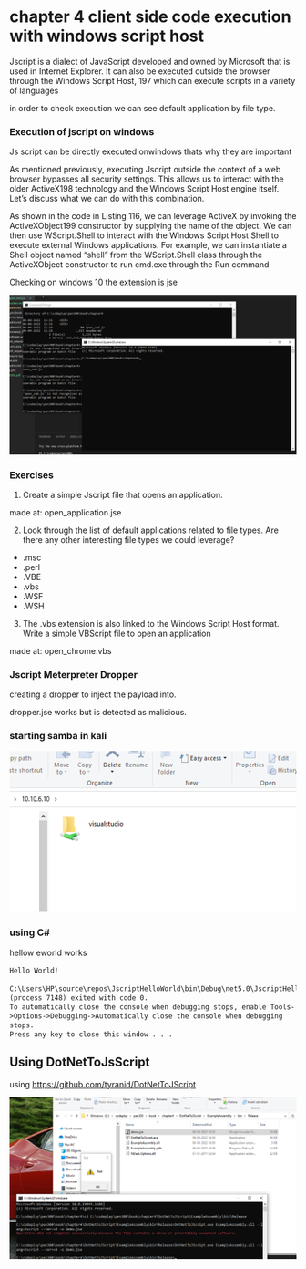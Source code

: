 # chapter 4 client side code execution with windows script host

Jscript is a dialect of JavaScript developed and owned by Microsoft that is used in Internet 
Explorer. It can also be executed outside the browser through the Windows Script Host,
197 which 
can execute scripts in a variety of languages

in order to check execution we can see default application by file type.

### Execution of jscript on windows

Js script can be directly executed onwindows thats why they are important

As mentioned previously, executing Jscript outside the context of a web browser bypasses all 
security settings. This allows us to interact with the older ActiveX198 technology and the Windows 
Script Host engine itself. Let’s discuss what we can do with this combination.

As shown in the code in Listing 116, we can leverage ActiveX by invoking the ActiveXObject199
constructor by supplying the name of the object. We can then use WScript.Shell to interact with 
the Windows Script Host Shell to execute external Windows applications. For example, we can 
instantiate a Shell object named “shell” from the WScript.Shell class through the ActiveXObject
constructor to run cmd.exe through the Run command

Checking on windows 10 the extension  is jse

![](open_cmd.png)

### Exercises

1. Create a simple Jscript file that opens an application.

made at: open_application.jse

2. Look through the list of default applications related to file types. Are there any other 
interesting file types we could leverage?

- .msc
- .perl
- .VBE
- .vbs
- .WSF
- .WSH

3. The .vbs extension is also linked to the Windows Script Host format. Write a simple VBScript 
file to open an application

made at: open_chrome.vbs

### Jscript Meterpreter Dropper

creating a dropper to inject the payload into.

dropper.jse works but is detected as malicious.

### starting samba in kali

![](samba.png)

### using C#

hellow eworld works

```
Hello World!

C:\Users\HP\source\repos\JscriptHelloWorld\bin\Debug\net5.0\JscriptHelloWorld.exe (process 7148) exited with code 0.
To automatically close the console when debugging stops, enable Tools->Options->Debugging->Automatically close the console when debugging stops.
Press any key to close this window . . .

```

## Using DotNetToJsScript
using https://github.com/tyranid/DotNetToJScript

![](./DotnetTojs.png)





